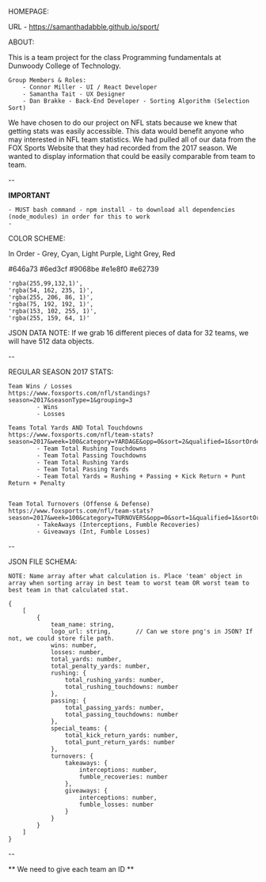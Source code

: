 HOMEPAGE:

URL - https://samanthadabble.github.io/sport/

ABOUT:

This is a team project for the class Programming fundamentals at Dunwoody College of Technology.

	Group Members & Roles:
	 	- Connor Miller - UI / React Developer
		- Samantha Tait - UX Designer
		- Dan Brakke - Back-End Developer - Sorting Algorithm (Selection Sort)

We have chosen to do our project on NFL stats because we knew that getting stats was easily accessible. This data would benefit anyone who may interested in NFL team statistics. We had pulled all of our data from the FOX Sports Website that they had recorded from the 2017 season. We wanted to display information that could be easily comparable from team to team.

--

**IMPORTANT**

	- MUST bash command - npm install - to download all dependencies (node_modules) in order for this to work
	-

COLOR SCHEME:

   In Order - Grey, Cyan, Light Purple, Light Grey, Red

   #646a73
   #6ed3cf
   #9068be
   #e1e8f0
   #e62739

	'rgba(255,99,132,1)',
	'rgba(54, 162, 235, 1)',
	'rgba(255, 206, 86, 1)',
	'rgba(75, 192, 192, 1)',
	'rgba(153, 102, 255, 1)',
	'rgba(255, 159, 64, 1)'

JSON DATA NOTE: If we grab 16 different pieces of data for 32 teams, we will have 512 data objects.

--

REGULAR SEASON 2017 STATS:

	Team Wins / Losses
	https://www.foxsports.com/nfl/standings?season=2017&seasonType=1&grouping=3
			- Wins
			- Losses

 	Teams Total Yards AND Total Touchdowns
	https://www.foxsports.com/nfl/team-stats?season=2017&week=100&category=YARDAGE&opp=0&sort=2&qualified=1&sortOrder=0
			- Team Total Rushing Touchdowns
			- Team Total Passing Touchdowns
			- Team Total Rushing Yards
			- Team Total Passing Yards
			- Team Total Yards = Rushing + Passing + Kick Return + Punt Return + Penalty


	Team Total Turnovers (Offense & Defense)
	https://www.foxsports.com/nfl/team-stats?season=2017&week=100&category=TURNOVERS&opp=0&sort=1&qualified=1&sortOrder=0
			- TakeAways (Interceptions, Fumble Recoveries)
			- Giveaways (Int, Fumble Losses)

--

JSON FILE SCHEMA:

	NOTE: Name array after what calculation is. Place 'team' object in array when sorting array in best team to worst team OR worst team to best team in that calculated stat.

	{
		[
			{
				team_name: string,
				logo_url: string,		// Can we store png's in JSON? If not, we could store file path.
				wins: number,
				losses: number,
				total_yards: number,
				total_penalty_yards: number,
				rushing: {
					total_rushing_yards: number,
					total_rushing_touchdowns: number
				},
				passing: {
					total_passing_yards: number,
					total_passing_touchdowns: number
				},
				special_teams: {
					total_kick_return_yards: number,
					total_punt_return_yards: number
				},
				turnovers: {
					takeaways: {
						interceptions: number,
						fumble_recoveries: number
					},
					giveaways: {
						interceptions: number,
						fumble_losses: number
					}
				}
			}
		]
	}

--

** We need to give each team an ID **
